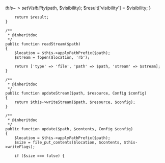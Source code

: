  $this->setVisibility($path, $visibility);
            $result['visibility'] = $visibility;
        }

        return $result;
    }

    /**
     * @inheritdoc
     */
    public function readStream($path)
    {
        $location = $this->applyPathPrefix($path);
        $stream = fopen($location, 'rb');

        return ['type' => 'file', 'path' => $path, 'stream' => $stream];
    }

    /**
     * @inheritdoc
     */
    public function updateStream($path, $resource, Config $config)
    {
        return $this->writeStream($path, $resource, $config);
    }

    /**
     * @inheritdoc
     */
    public function update($path, $contents, Config $config)
    {
        $location = $this->applyPathPrefix($path);
        $size = file_put_contents($location, $contents, $this->writeFlags);

        if ($size === false) {